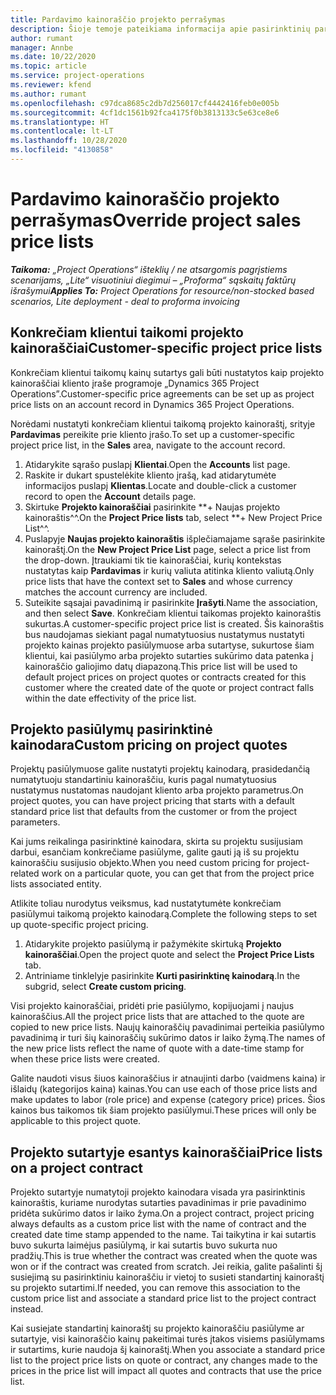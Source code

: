 ```yaml
---
title: Pardavimo kainoraščio projekto perrašymas
description: Šioje temoje pateikiama informacija apie pasirinktinių pardavimo kainoraščių kūrimą.
author: rumant
manager: Annbe
ms.date: 10/22/2020
ms.topic: article
ms.service: project-operations
ms.reviewer: kfend
ms.author: rumant
ms.openlocfilehash: c97dca8685c2db7d256017cf4442416feb0e005b
ms.sourcegitcommit: 4cf1dc1561b92fca4175f0b3813133c5e63ce8e6
ms.translationtype: HT
ms.contentlocale: lt-LT
ms.lasthandoff: 10/28/2020
ms.locfileid: "4130858"
---
```

# <a name="override-project-sales-price-lists"></a><span data-ttu-id="3858b-103">Pardavimo kainoraščio projekto perrašymas</span><span class="sxs-lookup"><span data-stu-id="3858b-103">Override project sales price lists</span></span>

<span data-ttu-id="3858b-104">_**Taikoma:** „Project Operations“ išteklių / ne atsargomis pagrįstiems scenarijams, „Lite“ visuotiniui diegimui – „Proforma“ sąskaitų faktūrų išrašymui_</span><span class="sxs-lookup"><span data-stu-id="3858b-104">_**Applies To:** Project Operations for resource/non-stocked based scenarios, Lite deployment - deal to proforma invoicing_</span></span>

## <a name="customer-specific-project-price-lists"></a><span data-ttu-id="3858b-105">Konkrečiam klientui taikomi projekto kainoraščiai</span><span class="sxs-lookup"><span data-stu-id="3858b-105">Customer-specific project price lists</span></span>

<span data-ttu-id="3858b-106">Konkrečiam klientui taikomų kainų sutartys gali būti nustatytos kaip projekto kainoraščiai kliento įraše programoje „Dynamics 365 Project Operations”.</span><span class="sxs-lookup"><span data-stu-id="3858b-106">Customer-specific price agreements can be set up as project price lists on an account record in Dynamics 365 Project Operations.</span></span>

<span data-ttu-id="3858b-107">Norėdami nustatyti konkrečiam klientui taikomą projekto kainoraštį, srityje **Pardavimas** pereikite prie kliento įrašo.</span><span class="sxs-lookup"><span data-stu-id="3858b-107">To set up a customer-specific project price list, in the **Sales** area, navigate to the account record.</span></span>

1. <span data-ttu-id="3858b-108">Atidarykite sąrašo puslapį **Klientai**.</span><span class="sxs-lookup"><span data-stu-id="3858b-108">Open the **Accounts** list page.</span></span>
2. <span data-ttu-id="3858b-109">Raskite ir dukart spustelėkite kliento įrašą, kad atidarytumėte informacijos puslapį **Klientas**.</span><span class="sxs-lookup"><span data-stu-id="3858b-109">Locate and double-click a customer record to open the **Account** details page.</span></span>
3. <span data-ttu-id="3858b-110">Skirtuke **Projekto kainoraščiai** pasirinkite \*\*+ Naujas projekto kainoraštis^^.</span><span class="sxs-lookup"><span data-stu-id="3858b-110">On the **Project Price lists** tab, select \*\*+ New Project Price List^^.</span></span>
4. <span data-ttu-id="3858b-111">Puslapyje **Naujas projekto kainoraštis** išplečiamajame sąraše pasirinkite kainoraštį.</span><span class="sxs-lookup"><span data-stu-id="3858b-111">On the **New Project Price List** page, select a price list from the drop-down.</span></span> <span data-ttu-id="3858b-112">Įtraukiami tik tie kainoraščiai, kurių kontekstas nustatytas kaip **Pardavimas** ir kurių valiuta atitinka kliento valiutą.</span><span class="sxs-lookup"><span data-stu-id="3858b-112">Only price lists that have the context set to **Sales** and whose currency matches the account currency are included.</span></span>
5. <span data-ttu-id="3858b-113">Suteikite sąsajai pavadinimą ir pasirinkite **Įrašyti**.</span><span class="sxs-lookup"><span data-stu-id="3858b-113">Name the association, and then select **Save**.</span></span> <span data-ttu-id="3858b-114">Konkrečiam klientui taikomas projekto kainoraštis sukurtas.</span><span class="sxs-lookup"><span data-stu-id="3858b-114">A customer-specific project price list is created.</span></span> <span data-ttu-id="3858b-115">Šis kainoraštis bus naudojamas siekiant pagal numatytuosius nustatymus nustatyti projekto kainas projekto pasiūlymuose arba sutartyse, sukurtose šiam klientui, kai pasiūlymo arba projekto sutarties sukūrimo data patenka į kainoraščio galiojimo datų diapazoną.</span><span class="sxs-lookup"><span data-stu-id="3858b-115">This price list will be used to default project prices on project quotes or contracts created for this customer where the created date of the quote or project contract falls within the date effectivity of the price list.</span></span>

## <a name="custom-pricing-on-project-quotes"></a><span data-ttu-id="3858b-116">Projekto pasiūlymų pasirinktinė kainodara</span><span class="sxs-lookup"><span data-stu-id="3858b-116">Custom pricing on project quotes</span></span>

<span data-ttu-id="3858b-117">Projektų pasiūlymuose galite nustatyti projektų kainodarą, prasidedančią numatytuoju standartiniu kainoraščiu, kuris pagal numatytuosius nustatymus nustatomas naudojant kliento arba projekto parametrus.</span><span class="sxs-lookup"><span data-stu-id="3858b-117">On project quotes, you can have project pricing that starts with a default standard price list that defaults from the customer or from the project parameters.</span></span>

<span data-ttu-id="3858b-118">Kai jums reikalinga pasirinktinė kainodara, skirta su projektu susijusiam darbui, esančiam konkrečiame pasiūlyme, galite gauti ją iš su projektu kainoraščiu susijusio objekto.</span><span class="sxs-lookup"><span data-stu-id="3858b-118">When you need custom pricing for project-related work on a particular quote, you can get that from the project price lists associated entity.</span></span>

<span data-ttu-id="3858b-119">Atlikite toliau nurodytus veiksmus, kad nustatytumėte konkrečiam pasiūlymui taikomą projekto kainodarą.</span><span class="sxs-lookup"><span data-stu-id="3858b-119">Complete the following steps to set up quote-specific project pricing.</span></span>

1. <span data-ttu-id="3858b-120">Atidarykite projekto pasiūlymą ir pažymėkite skirtuką **Projekto kainoraščiai**.</span><span class="sxs-lookup"><span data-stu-id="3858b-120">Open the project quote and select the **Project Price Lists** tab.</span></span>
2. <span data-ttu-id="3858b-121">Antriniame tinklelyje pasirinkite **Kurti pasirinktinę kainodarą**.</span><span class="sxs-lookup"><span data-stu-id="3858b-121">In the subgrid, select **Create custom pricing**.</span></span>

<span data-ttu-id="3858b-122">Visi projekto kainoraščiai, pridėti prie pasiūlymo, kopijuojami į naujus kainoraščius.</span><span class="sxs-lookup"><span data-stu-id="3858b-122">All the project price lists that are attached to the quote are copied to new price lists.</span></span> <span data-ttu-id="3858b-123">Naujų kainoraščių pavadinimai perteikia pasiūlymo pavadinimą ir turi šių kainoraščių sukūrimo datos ir laiko žymą.</span><span class="sxs-lookup"><span data-stu-id="3858b-123">The names of the new price lists reflect the name of quote with a date-time stamp for when these price lists were created.</span></span>

<span data-ttu-id="3858b-124">Galite naudoti visus šiuos kainoraščius ir atnaujinti darbo (vaidmens kaina) ir išlaidų (kategorijos kaina) kainas.</span><span class="sxs-lookup"><span data-stu-id="3858b-124">You can use each of those price lists and make updates to labor (role price) and expense (category price) prices.</span></span> <span data-ttu-id="3858b-125">Šios kainos bus taikomos tik šiam projekto pasiūlymui.</span><span class="sxs-lookup"><span data-stu-id="3858b-125">These prices will only be applicable to this project quote.</span></span>

## <a name="price-lists-on-a-project-contract"></a><span data-ttu-id="3858b-126">Projekto sutartyje esantys kainoraščiai</span><span class="sxs-lookup"><span data-stu-id="3858b-126">Price lists on a project contract</span></span>

<span data-ttu-id="3858b-127">Projekto sutartyje numatytoji projekto kainodara visada yra pasirinktinis kainoraštis, kuriame nurodytas sutarties pavadinimas ir prie pavadinimo pridėta sukūrimo datos ir laiko žyma.</span><span class="sxs-lookup"><span data-stu-id="3858b-127">On a project contract, project pricing always defaults as a custom price list with the name of contract and the created date time stamp appended to the name.</span></span> <span data-ttu-id="3858b-128">Tai taikytina ir kai sutartis buvo sukurta laimėjus pasiūlymą, ir kai sutartis buvo sukurta nuo pradžių.</span><span class="sxs-lookup"><span data-stu-id="3858b-128">This is true whether the contract was created when the quote was won or if the contract was created from scratch.</span></span> <span data-ttu-id="3858b-129">Jei reikia, galite pašalinti šį susiejimą su pasirinktiniu kainoraščiu ir vietoj to susieti standartinį kainoraštį su projekto sutartimi.</span><span class="sxs-lookup"><span data-stu-id="3858b-129">If needed, you can remove this association to the custom price list and associate a standard price list to the project contract instead.</span></span>

<span data-ttu-id="3858b-130">Kai susiejate standartinį kainoraštį su projekto kainoraščiu pasiūlyme ar sutartyje, visi kainoraščio kainų pakeitimai turės įtakos visiems pasiūlymams ir sutartims, kurie naudoja šį kainoraštį.</span><span class="sxs-lookup"><span data-stu-id="3858b-130">When you associate a standard price list to the project price lists on quote or contract, any changes made to the prices in the price list will impact all quotes and contracts that use the price list.</span></span>
